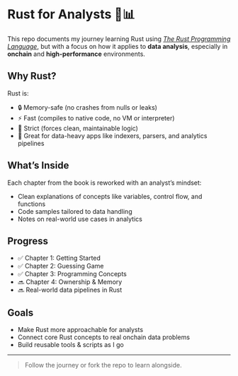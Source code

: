 # Rust for Analysts 🦀📊

This repo documents my journey learning Rust using [*The Rust Programming Language*](https://doc.rust-lang.org/book/title-page.html), but with a focus on how it applies to **data analysis**, especially in **onchain** and **high-performance** environments.

## Why Rust?

Rust is:
- 🔒 Memory-safe (no crashes from nulls or leaks)
- ⚡️ Fast (compiles to native code, no VM or interpreter)
- 🧠 Strict (forces clean, maintainable logic)
- 💪 Great for data-heavy apps like indexers, parsers, and analytics pipelines

## What’s Inside

Each chapter from the book is reworked with an analyst’s mindset:
- Clean explanations of concepts like variables, control flow, and functions
- Code samples tailored to data handling
- Notes on real-world use cases in analytics

## Progress

- ✅ Chapter 1: Getting Started
- ✅ Chapter 2: Guessing Game
- ✅ Chapter 3: Programming Concepts
- 🔜 Chapter 4: Ownership & Memory
- 🔜 Real-world data pipelines in Rust

## Goals

- Make Rust more approachable for analysts
- Connect core Rust concepts to real onchain data problems
- Build reusable tools & scripts as I go

---

> Follow the journey or fork the repo to learn alongside.
